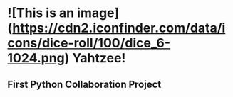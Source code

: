 # ![This is an image] (https://cdn2.iconfinder.com/data/icons/dice-roll/100/dice_6-1024.png) **Yahtzee!**
## First Python Collaboration Project


